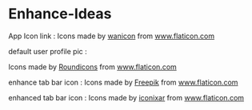 # Enhance-Ideas

App Icon link : 
Icons made by <a href="https://www.flaticon.com/free-icon/prototype_2421283" title="wanicon">wanicon</a> from <a href="https://www.flaticon.com/" title="Flaticon"> www.flaticon.com</a>


default user profile pic :
<div>Icons made by <a href="https://roundicons.com/" title="Roundicons">Roundicons</a> from <a href="https://www.flaticon.com/" title=“Flaticon">www.flaticon.com</a></div>

enhance tab bar icon :
Icons made by <a href="https://www.flaticon.com/authors/freepik" title="Freepik">Freepik</a> from <a href="https://www.flaticon.com/" title="Flaticon"> www.flaticon.com</a>

enhanced tab bar icon :
Icons made by <a href="https://www.flaticon.com/free-icon/file_2521536" title="iconixar">iconixar</a> from <a href="https://www.flaticon.com/" title="Flaticon"> www.flaticon.com</a>

